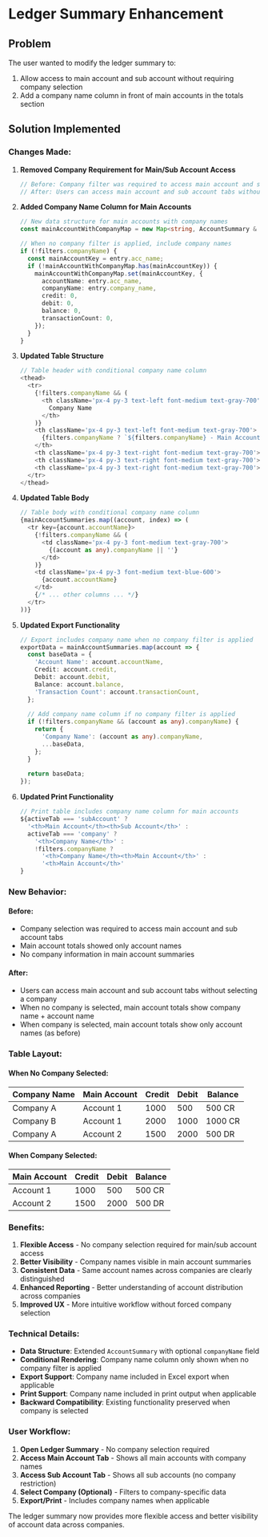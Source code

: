 # Ledger Summary Enhancement

## Problem
The user wanted to modify the ledger summary to:
1. Allow access to main account and sub account without requiring company selection
2. Add a company name column in front of main accounts in the totals section

## Solution Implemented

### **Changes Made:**

1. **Removed Company Requirement for Main/Sub Account Access**
   ```typescript
   // Before: Company filter was required to access main account and sub account tabs
   // After: Users can access main account and sub account tabs without selecting a company
   ```

2. **Added Company Name Column for Main Accounts**
   ```typescript
   // New data structure for main accounts with company names
   const mainAccountWithCompanyMap = new Map<string, AccountSummary & { companyName: string }>();
   
   // When no company filter is applied, include company names
   if (!filters.companyName) {
     const mainAccountKey = entry.acc_name;
     if (!mainAccountWithCompanyMap.has(mainAccountKey)) {
       mainAccountWithCompanyMap.set(mainAccountKey, {
         accountName: entry.acc_name,
         companyName: entry.company_name,
         credit: 0,
         debit: 0,
         balance: 0,
         transactionCount: 0,
       });
     }
   }
   ```

3. **Updated Table Structure**
   ```typescript
   // Table header with conditional company name column
   <thead>
     <tr>
       {!filters.companyName && (
         <th className='px-4 py-3 text-left font-medium text-gray-700'>
           Company Name
         </th>
       )}
       <th className='px-4 py-3 text-left font-medium text-gray-700'>
         {filters.companyName ? `${filters.companyName} - Main Account` : 'Main Account'}
       </th>
       <th className='px-4 py-3 text-right font-medium text-gray-700'>Credit</th>
       <th className='px-4 py-3 text-right font-medium text-gray-700'>Debit</th>
       <th className='px-4 py-3 text-right font-medium text-gray-700'>Balance</th>
     </tr>
   </thead>
   ```

4. **Updated Table Body**
   ```typescript
   // Table body with conditional company name column
   {mainAccountSummaries.map((account, index) => (
     <tr key={account.accountName}>
       {!filters.companyName && (
         <td className='px-4 py-3 font-medium text-gray-700'>
           {(account as any).companyName || ''}
         </td>
       )}
       <td className='px-4 py-3 font-medium text-blue-600'>
         {account.accountName}
       </td>
       {/* ... other columns ... */}
     </tr>
   ))}
   ```

5. **Updated Export Functionality**
   ```typescript
   // Export includes company name when no company filter is applied
   exportData = mainAccountSummaries.map(account => {
     const baseData = {
       'Account Name': account.accountName,
       Credit: account.credit,
       Debit: account.debit,
       Balance: account.balance,
       'Transaction Count': account.transactionCount,
     };
     
     // Add company name column if no company filter is applied
     if (!filters.companyName && (account as any).companyName) {
       return {
         'Company Name': (account as any).companyName,
         ...baseData,
       };
     }
     
     return baseData;
   });
   ```

6. **Updated Print Functionality**
   ```typescript
   // Print table includes company name column for main accounts
   ${activeTab === 'subAccount' ? 
     '<th>Main Account</th><th>Sub Account</th>' : 
     activeTab === 'company' ? 
       '<th>Company Name</th>' :
       !filters.companyName ? 
         '<th>Company Name</th><th>Main Account</th>' :
         '<th>Main Account</th>'
   }
   ```

### **New Behavior:**

#### **Before:**
- Company selection was required to access main account and sub account tabs
- Main account totals showed only account names
- No company information in main account summaries

#### **After:**
- Users can access main account and sub account tabs without selecting a company
- When no company is selected, main account totals show company name + account name
- When company is selected, main account totals show only account names (as before)

### **Table Layout:**

#### **When No Company Selected:**
| Company Name | Main Account | Credit | Debit | Balance |
|--------------|--------------|--------|-------|---------|
| Company A    | Account 1    | 1000   | 500   | 500 CR  |
| Company B    | Account 1    | 2000   | 1000  | 1000 CR |
| Company A    | Account 2    | 1500   | 2000  | 500 DR  |

#### **When Company Selected:**
| Main Account | Credit | Debit | Balance |
|--------------|--------|-------|---------|
| Account 1    | 1000   | 500   | 500 CR  |
| Account 2    | 1500   | 2000  | 500 DR  |

### **Benefits:**

1. **Flexible Access** - No company selection required for main/sub account access
2. **Better Visibility** - Company names visible in main account summaries
3. **Consistent Data** - Same account names across companies are clearly distinguished
4. **Enhanced Reporting** - Better understanding of account distribution across companies
5. **Improved UX** - More intuitive workflow without forced company selection

### **Technical Details:**

- **Data Structure**: Extended `AccountSummary` with optional `companyName` field
- **Conditional Rendering**: Company name column only shown when no company filter is applied
- **Export Support**: Company name included in Excel export when applicable
- **Print Support**: Company name included in print output when applicable
- **Backward Compatibility**: Existing functionality preserved when company is selected

### **User Workflow:**

1. **Open Ledger Summary** - No company selection required
2. **Access Main Account Tab** - Shows all main accounts with company names
3. **Access Sub Account Tab** - Shows all sub accounts (no company restriction)
4. **Select Company (Optional)** - Filters to company-specific data
5. **Export/Print** - Includes company names when applicable

The ledger summary now provides more flexible access and better visibility of account data across companies.






